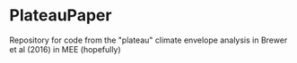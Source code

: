 # PlateauPaper
Repository for code from the "plateau" climate envelope analysis in Brewer et al (2016) in MEE (hopefully)
